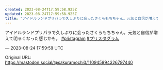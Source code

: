 ```yaml
---
created: 2023-08-24T17:59:58.925Z
updated: 2023-08-24T17:59:58.925Z
title: "アイドルランドプリパラで久しぶりに会ったさくらもちちゃん。元気と自信が増えて明る[...]"
---
```


<p>アイドルランドプリパラで久しぶりに会ったさくらもちちゃん。元気と自信が増えて明るくなった感じかも。 <a href="https://mastodon.social/tags/pristagram" class="mention hashtag" rel="tag">#<span>pristagram</span></a> <a href="https://mastodon.social/tags/%E3%83%97%E3%83%AA%E3%82%B9%E3%82%BF%E3%82%B0%E3%83%A9%E3%83%A0" class="mention hashtag" rel="tag">#<span>プリスタグラム</span></a></p>

&mdash; 2023-08-24 17:59:58 UTC

Original URL: https://mastodon.social/@sakuramochi0/110945894326797440
